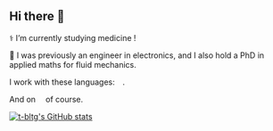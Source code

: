 ## Hi there 👋

⚕️ I’m currently studying medicine !

🚧 I was previously an engineer in electronics, and I also hold a PhD in applied maths for fluid mechanics.

I work with these languages:&nbsp;<img height=10 src="https://skillicons.dev/icons?i=julia,python,bash,latex,fortran,c,cpp,rust"/>.

And on&nbsp;<img height=10 src="https://skillicons.dev/icons?i=linux"/>&nbsp;of course.

[![t-bltg's GitHub stats](https://github-readme-stats.vercel.app/api?username=t-bltg&show_icons=true&theme=dark)](https://github.com/anuraghazra/github-readme-stats)

<!--
**t-bltg/t-bltg** is a ✨ _special_ ✨ repository because its `README.md` (this file) appears on your GitHub profile.

Here are some ideas to get you started:

- 🔭 I’m currently working on ...
- 🌱 I’m currently learning ...
- 👯 I’m looking to collaborate on ...
- 🤔 I’m looking for help with ...
- 💬 Ask me about ...
- 📫 How to reach me: ...
- 😄 Pronouns: ...
- ⚡ Fun fact: ...
-->
